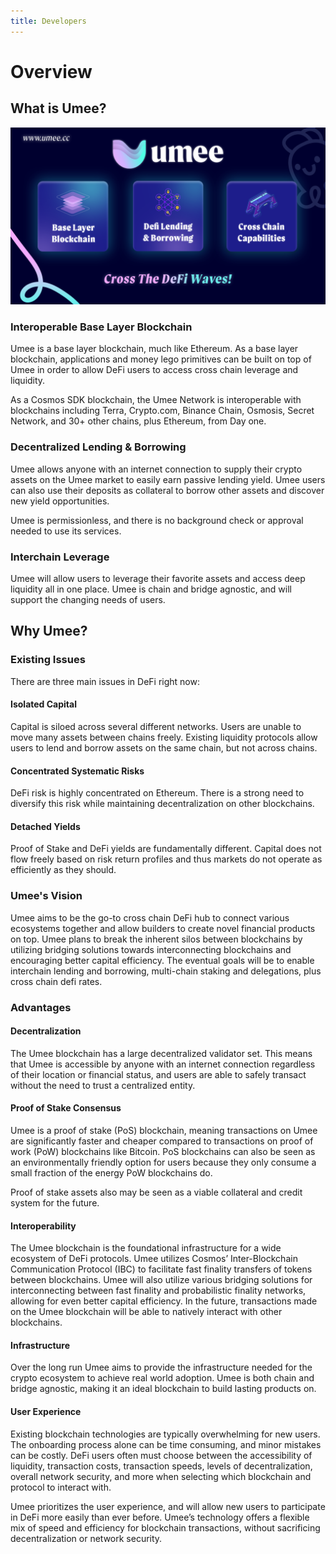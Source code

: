```yaml
---
title: Developers
---
```


# Overview

## What is Umee?
![](../assets/what-is-umee.png)

### Interoperable Base Layer Blockchain

Umee is a base layer blockchain, much like Ethereum. As a base layer blockchain, applications and money lego primitives can be built on top of Umee in order to allow DeFi users to access cross chain leverage and liquidity.

As a Cosmos SDK blockchain, the Umee Network is interoperable with blockchains including Terra, Crypto.com, Binance Chain, Osmosis, Secret Network, and 30+ other chains, plus Ethereum, from Day one.

### Decentralized Lending & Borrowing

Umee allows anyone with an internet connection to supply their crypto assets on the Umee market to easily earn passive lending yield. Umee users can also use their deposits as collateral to borrow other assets and discover new yield opportunities.

Umee is permissionless, and there is no background check or approval needed to use its services.

### Interchain Leverage
Umee will allow users to leverage their favorite assets and access deep liquidity all in one place. Umee is chain and bridge agnostic, and will support the changing needs of users.

## Why Umee?

### Existing Issues
There are three main issues in DeFi right now:

#### Isolated Capital

Capital is siloed across several different networks. Users are unable to move many assets between chains freely. Existing liquidity protocols allow users to lend and borrow assets on the same chain, but not across chains.

#### Concentrated Systematic Risks

DeFi risk is highly concentrated on Ethereum. There is a strong need to diversify this risk while maintaining decentralization on other blockchains.

#### Detached Yields

Proof of Stake and DeFi yields are fundamentally different. Capital does not flow freely based on risk return profiles and thus markets do not operate as efficiently as they should.

### Umee's Vision

Umee aims to be the go-to cross chain DeFi hub to connect various ecosystems together and allow builders to create novel financial products on top. Umee plans to break the inherent silos between blockchains by utilizing bridging solutions towards interconnecting blockchains and encouraging better capital efficiency. The eventual goals will be to enable interchain lending and borrowing, multi-chain staking and delegations, plus cross chain defi rates.

### Advantages

#### Decentralization

The Umee blockchain has a large decentralized validator set. This means that Umee is accessible by anyone with an internet connection regardless of their location or financial status, and users are able to safely transact without the need to trust a centralized entity.

#### Proof of Stake Consensus

Umee is a proof of stake (PoS) blockchain, meaning transactions on Umee are significantly faster and cheaper compared to transactions on proof of work (PoW) blockchains like Bitcoin. PoS blockchains can also be seen as an environmentally friendly option for users because they only consume a small fraction of the energy PoW blockchains do.

Proof of stake assets also may be seen as a viable collateral and credit system for the future.

#### Interoperability

The Umee blockchain is the foundational infrastructure for a wide ecosystem of DeFi protocols. Umee utilizes Cosmos’ Inter-Blockchain Communication Protocol (IBC) to facilitate fast finality transfers of tokens between blockchains. Umee will also utilize various bridging solutions for interconnecting between fast finality and probabilistic finality networks, allowing for even better capital efficiency. In the future, transactions made on the Umee blockchain will be able to natively interact with other blockchains.

#### Infrastructure

Over the long run Umee aims to provide the infrastructure needed for the crypto ecosystem to achieve real world adoption. Umee is both chain and bridge agnostic, making it an ideal blockchain to build lasting products on.

#### User Experience

Existing blockchain technologies are typically overwhelming for new users. The onboarding process alone can be time consuming, and minor mistakes can be costly. DeFi users often must choose between the accessibility of liquidity, transaction costs, transaction speeds, levels of decentralization, overall network security, and more when selecting which blockchain and protocol to interact with.

Umee prioritizes the user experience, and will allow new users to participate in DeFi more easily than ever before. Umee’s technology offers a flexible mix of speed and efficiency for blockchain transactions, without sacrificing decentralization or network security.
